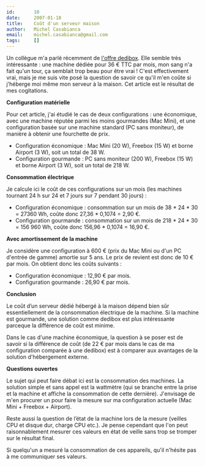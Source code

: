 ```yaml
---
id:       10
date:     2007-01-18
title:    Coût d'un serveur maison
author:   Michel Casabianca
email:    michel.casabianca@gmail.com
tags:     []
---
```


Un collègue m'a parlé récemment de [l'offre dedibox](http://www.dedibox.fr/). Elle semble très intéressante : une machine dédiée pour 36 € TTC par mois, mon sang n'a fait qu'un tour, ça semblait trop beau pour être vrai ! C'est effectivement vrai, mais je me suis vite posé la question de savoir ce qu'il m'en coûte si j'héberge moi même mon serveur à la maison. Cet article est le résultat de mes cogitations.

 **Configuration matérielle**

Pour cet article, j'ai étudié le cas de deux configurations : une économique, avec une machine réputée parmi les moins gourmandes (Mac Mini), et une configuration basée sur une machine standard (PC sans moniteur), de manière à obtenir une fourchette de prix.

- Configuration économique : Mac Mini (20 W), Freebox (15 W) et borne Airport (3 W), soit un total de 38 W.
- Configuration gourmande : PC sans moniteur (200 W), Freebox (15 W) et borne Airport (3 W), soit un total de 218 W.


 **Consommation électrique**

Je calcule ici le coût de ces configurations sur un mois (les machines tournant 24 h sur 24 et 7 jours sur 7 pendant 30 jours) :

- Configuration économique : consommation sur un mois de 38 * 24 * 30 = 27360 Wh, coûte donc 27,36 * 0,1074 = 2,90 €.
- Configuration gourmande : consommation sur un mois de 218 * 24 * 30 = 156 960 Wh, coûte donc 156,96 * 0,1074 = 16,90 €.


 **Avec amortissement de la machine**

Je considère une configuration à 600 € (prix du Mac Mini ou d'un PC d'entrée de gamme) amortie sur 5 ans. Le prix de revient est donc de 10 € par mois. On obtient donc les coûts suivants :

- Configuration économique : 12,90 € par mois.
- Configuration gourmande : 26,90 € par mois.


 **Conclusion**

Le coût d’un serveur dédié hébergé à la maison dépend bien sûr essentiellement de la consommation électrique de la machine. Si la machine est gourmande, une solution comme dedibox est plus intéressante parceque la différence de coût est minime.

Dans le cas d'une machine économique, la question à se poser est de savoir si la différence de coût (de 22 € par mois dans le cas de ma configuration comparée à une dedibox) est à comparer aux avantages de la solution d'hébergement externe.

 **Questions ouvertes**

Le sujet qui peut faire débat ici est la consommation des machines. La solution simple et sans appel est la wattmètre (qui se branche entre la prise et la machine et affiche la consommation de cette dernière). J'envisage de m'en procurer un pour faire la mesure sur ma configuration actuelle (Mac Mini + Freebox + Airport).

Reste aussi la question de l’état de la machine lors de la mesure (veilles CPU et disque dur, charge CPU etc.). Je pense cependant que l'on peut raisonnablement mesurer ces valeurs en état de veille sans trop se tromper sur le résultat final.

Si quelqu'un a mesuré la consommation de ces appareils, qu'il n'hésite pas à me communiquer ses valeurs.

